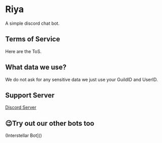 # Riya
A simple discord chat bot.

## Terms of Service
Here are the ToS.

## What data we use?
We do not ask for any sensitive data we just use your GuildID and UserID.

## Support Server
[Discord Server](https://discord.gg/az3s9zmfUh)

## 😉Try out our other bots too
(Interstellar Bot]()
